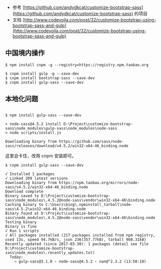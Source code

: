 
- 参考 [https://github.com/andydkcat/customize-bootstrap-sass](https://github.com/andydkcat/customize-bootstrap-sass)  的项目
- 文档 [http://www.codevoila.com/post/32/customize-bootstrap-using-bootstrap-sass-and-gulp](http://www.codevoila.com/post/32/customize-bootstrap-using-bootstrap-sass-and-gulp)

## 中国境内操作

```shell
$ npm install cnpm -g --registry=https://registry.npm.taobao.org

$ cnpm install gulp -g --save-dev
$ cnpm install bootstrap-sass --save-dev
$ cnpm install gulp-sass --save-dev
```

## 本地化问题

```shell

$ npm install gulp-sass --save-dev

> node-sass@4.5.2 install D:\Project\customize-bootstrap-sass\node_modules\gulp-sass\node_modules\node-sass
> node scripts/install.js

Downloading binary from https://github.com/sass/node-sass/releases/download/v4.5.2/win32-x64-46_binding.node

```

这里会卡住，改用 cnpm 安装即可。

```shell
$ cnpm install gulp-sass --save-dev

√ Installed 1 packages
√ Linked 209 latest versions
Downloading binary from https://npm.taobao.org/mirrors/node-sass/v4.5.2/win32-x64-46_binding.node
Download complete
Binary saved to D:\Project\customize-bootstrap-sass\node_modules\.4.5.2@node-sass\vendor\win32-x64-46\binding.node
Caching binary to C:\Users\bing\.npminstall_tarball\node-sass\4.5.2\win32-x64-46_binding.node
Binary found at D:\Project\customize-bootstrap-sass\node_modules\.4.5.2@node-sass\vendor\win32-x64-46\binding.node
Testing binary
Binary is fine
√ Run 1 scripts
√ All packages installed (217 packages installed from npm registry, used 13s, speed 94.7kB/s, json 236(357.77kB), tarball 908.31kB)
Recently updated (since 2017-03-30): 1 packages (detail see file D:\Project\customize-bootstrap-sass\node_modules\.recently_updates.txt)
  Today:
    → gulp-sass@3.1.0 › node-sass@4.5.2 › nan@^2.3.2 (13:50:18)
```